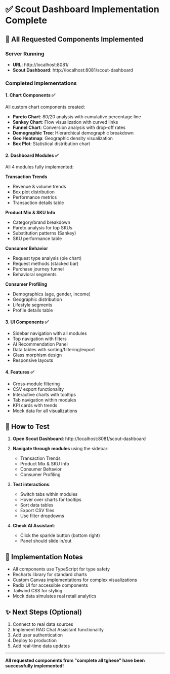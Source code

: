 # ✅ Scout Dashboard Implementation Complete

## 🎯 All Requested Components Implemented

### Server Running
- **URL**: http://localhost:8081/
- **Scout Dashboard**: http://localhost:8081/scout-dashboard

### Completed Implementations

#### 1. **Chart Components** ✅
All custom chart components created:
- **Pareto Chart**: 80/20 analysis with cumulative percentage line
- **Sankey Chart**: Flow visualization with curved links
- **Funnel Chart**: Conversion analysis with drop-off rates
- **Demographic Tree**: Hierarchical demographic breakdown
- **Geo Heatmap**: Geographic density visualization
- **Box Plot**: Statistical distribution chart

#### 2. **Dashboard Modules** ✅
All 4 modules fully implemented:

**Transaction Trends**
- Revenue & volume trends
- Box plot distribution
- Performance metrics
- Transaction details table

**Product Mix & SKU Info**
- Category/brand breakdown
- Pareto analysis for top SKUs
- Substitution patterns (Sankey)
- SKU performance table

**Consumer Behavior**
- Request type analysis (pie chart)
- Request methods (stacked bar)
- Purchase journey funnel
- Behavioral segments

**Consumer Profiling**
- Demographics (age, gender, income)
- Geographic distribution
- Lifestyle segments
- Profile details table

#### 3. **UI Components** ✅
- Sidebar navigation with all modules
- Top navigation with filters
- AI Recommendation Panel
- Data tables with sorting/filtering/export
- Glass morphism design
- Responsive layouts

#### 4. **Features** ✅
- Cross-module filtering
- CSV export functionality
- Interactive charts with tooltips
- Tab navigation within modules
- KPI cards with trends
- Mock data for all visualizations

## 🚀 How to Test

1. **Open Scout Dashboard**: http://localhost:8081/scout-dashboard

2. **Navigate through modules** using the sidebar:
   - Transaction Trends
   - Product Mix & SKU Info
   - Consumer Behavior
   - Consumer Profiling

3. **Test interactions**:
   - Switch tabs within modules
   - Hover over charts for tooltips
   - Sort data tables
   - Export CSV files
   - Use filter dropdowns

4. **Check AI Assistant**:
   - Click the sparkle button (bottom right)
   - Panel should slide in/out

## 📝 Implementation Notes

- All components use TypeScript for type safety
- Recharts library for standard charts
- Custom Canvas implementations for complex visualizations
- Radix UI for accessible components
- Tailwind CSS for styling
- Mock data simulates real retail analytics

## ✨ Next Steps (Optional)

1. Connect to real data sources
2. Implement RAG Chat Assistant functionality
3. Add user authentication
4. Deploy to production
5. Add real-time data updates

---

**All requested components from "complete all tghese" have been successfully implemented!**